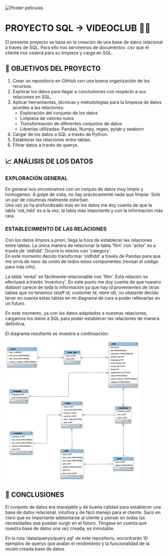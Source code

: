 ![Poster peliculas](https://p4.wallpaperbetter.com/wallpaper/443/241/271/art-collage-digital-fan-wallpaper-preview.jpg)

# PROYECTO SQL -> VIDEOCLUB 📼📀  
  
El presente proyecto se basa en la creación de una base de datos relacional a través de SQL. Para ello nos serviremos de documentos .csv que el cliente nos cederá para su limpieza y carga en SQL.  
  
## 🎯 OBJETIVOS DEL PROYECTO 
  
1. Crear un repositorio en GitHub con una buena organización de los recursos.
2. Explorar los datos para llegar a conclusiones con respecto a sus relaciones en SQL.
3. Aplicar herramientas, técnicas y metodologías para la limpieza de datos acordes a las relaciones:
    - Exploración del conjunto de los datos
    - Limpieza de valores nulos
    - Transformación de diferentes conjuntos de datos
    - Librerías utilizadas: Pandas, Numpy, regex, pylab y seaborn
3. Cargar de los datos a SQL a través de Python.
4. Establecer las relaciones entre tablas.
5. Filtrar datos a través de querys.


## 📈 ANÁLISIS DE LOS DATOS 

### EXPLORACIÓN GENERAL
En general nos encontramos con un conjuto de datos muy limpio y homogeneo. A golpe de vista, no hay prácticamente nada que limpiar. Solo un par de columnas realmente estorban.  
Una vez se ha profundizado más en los datos me doy cuenta de que la tabla 'old_hdd' es a la vez, la tabla más importante y con la información más rara.

### ESTABLECIMIENTO DE LAS RELACIONES
Con los datos limpios a priori, llega la hora de establecer las relaciones entre tablas. La única manera de relacionar la tabla 'film' con 'actor' es a través de 'oldhdd'. Ocurre lo mismo con 'category'.  
En este momento decido transformar 'oldhdd' a través de Pandas para que me sirva de nexo de unión de todos estos componentes (revisar el código para más info).  
  
La tabla 'rental' es fácilmente relacionable con 'film'. Esta relación se efectuará a través 'inventory'. En este punto me doy cuenta de que nuestro *dataset* carece de toda la información ya que hay id provenientes de otras tablas que no tenemos (staff id, customer id, store id), no obstante decido tener en cuenta estas tablas en mi diagrama de cara a poder rellenarlas en un futuro.  
  
En este momento, ya con los datos adaptados a nuestras relaciones, cargamos los datos a SQL para poder establecer las relaciones de manera definitiva.  
  
El diagrama resultante se muestra a continuación:  
  
![EDR](https://github.com/Periclates7/SQL-Proyect/blob/main/img/diagrama%20de%20relaciones%20redimensionado.png)  
  
## 🐬 CONCLUSIONES
El conjunto de datos era manejable y de buena calidad para establecer una base de datos relacional, intuitiva y de fácil manejo para el cliente. Saco en claro que es importante adelantarse al cliente y pensar en todas las necesidades que puedan surgir en el futuro. Téngase en cuenta que nuestra base de datos una vez creada, es inmutable.  
  
En la ruta 'data/querys/query.sql' de este repositorio, encontrarán 10 ejemplos de querys que avalan el rendimiento y la funcionalidad de la recién creada base de datos.

